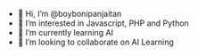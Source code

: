 - 👋 Hi, I’m @boybonipanjaitan
- 👀 I’m interested in Javascript, PHP and Python
- 🌱 I’m currently learning AI
- 💞️ I’m looking to collaborate on AI Learning

<!---
boybonipanjaitan/boybonipanjaitan is a ✨ special ✨ repository because its `README.md` (this file) appears on your GitHub profile.
You can click the Preview link to take a look at your changes.
--->
